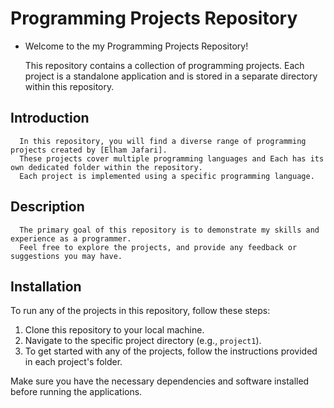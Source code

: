 # Programming Projects Repository

   * Welcome to the my Programming Projects Repository! 

      This repository contains a collection of programming projects. 
      Each project is a standalone application and is stored in a separate directory within this repository.

## Introduction

      In this repository, you will find a diverse range of programming projects created by [Elham Jafari]. 
      These projects cover multiple programming languages and Each has its own dedicated folder within the repository.
      Each project is implemented using a specific programming language.

## Description

      The primary goal of this repository is to demonstrate my skills and experience as a programmer.
      Feel free to explore the projects, and provide any feedback or suggestions you may have.

## Installation

  To run any of the projects in this repository, follow these steps:

   1. Clone this repository to your local machine.
   2. Navigate to the specific project directory (e.g., `project1`).
   3. To get started with any of the projects, follow the instructions provided in each project's folder.

  Make sure you have the necessary dependencies and software installed before running the applications.
